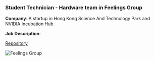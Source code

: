 ### Student Technician - Hardware team in Feelings Group

**Company**: A startup in Hong Kong Science And Technology Park and NVIDIA Incubation Hub

**Job Description**: 

[Repository](https://github.com/Leilazehui/Leilazehui.github.io/Work/Student-Technician-in-Feelings-Group.md)


![Feelings Group](/assets/images/feelingsgroup.jpg)
